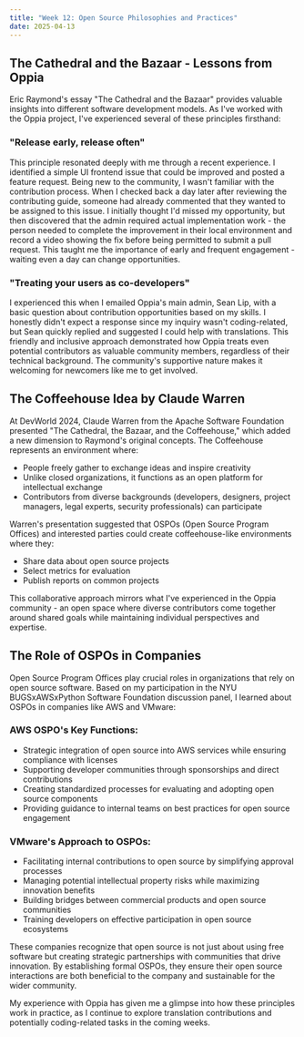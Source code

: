 ```yaml
---
title: "Week 12: Open Source Philosophies and Practices"
date: 2025-04-13
---
```


## The Cathedral and the Bazaar - Lessons from Oppia

Eric Raymond's essay "The Cathedral and the Bazaar" provides valuable insights into different software development models. As I've worked with the Oppia project, I've experienced several of these principles firsthand:

<!--more-->

### "Release early, release often"
This principle resonated deeply with me through a recent experience. I identified a simple UI frontend issue that could be improved and posted a feature request. Being new to the community, I wasn't familiar with the contribution process. When I checked back a day later after reviewing the contributing guide, someone had already commented that they wanted to be assigned to this issue. I initially thought I'd missed my opportunity, but then discovered that the admin required actual implementation work - the person needed to complete the improvement in their local environment and record a video showing the fix before being permitted to submit a pull request. This taught me the importance of early and frequent engagement - waiting even a day can change opportunities.

### "Treating your users as co-developers"
I experienced this when I emailed Oppia's main admin, Sean Lip, with a basic question about contribution opportunities based on my skills. I honestly didn't expect a response since my inquiry wasn't coding-related, but Sean quickly replied and suggested I could help with translations. This friendly and inclusive approach demonstrated how Oppia treats even potential contributors as valuable community members, regardless of their technical background. The community's supportive nature makes it welcoming for newcomers like me to get involved.

## The Coffeehouse Idea by Claude Warren

At DevWorld 2024, Claude Warren from the Apache Software Foundation presented "The Cathedral, the Bazaar, and the Coffeehouse," which added a new dimension to Raymond's original concepts. The Coffeehouse represents an environment where:

- People freely gather to exchange ideas and inspire creativity
- Unlike closed organizations, it functions as an open platform for intellectual exchange
- Contributors from diverse backgrounds (developers, designers, project managers, legal experts, security professionals) can participate

Warren's presentation suggested that OSPOs (Open Source Program Offices) and interested parties could create coffeehouse-like environments where they:
- Share data about open source projects
- Select metrics for evaluation
- Publish reports on common projects

This collaborative approach mirrors what I've experienced in the Oppia community - an open space where diverse contributors come together around shared goals while maintaining individual perspectives and expertise.

## The Role of OSPOs in Companies

Open Source Program Offices play crucial roles in organizations that rely on open source software. Based on my participation in the NYU BUGSxAWSxPython Software Foundation discussion panel, I learned about OSPOs in companies like AWS and VMware:

### AWS OSPO's Key Functions:
- Strategic integration of open source into AWS services while ensuring compliance with licenses
- Supporting developer communities through sponsorships and direct contributions
- Creating standardized processes for evaluating and adopting open source components
- Providing guidance to internal teams on best practices for open source engagement

### VMware's Approach to OSPOs:
- Facilitating internal contributions to open source by simplifying approval processes
- Managing potential intellectual property risks while maximizing innovation benefits
- Building bridges between commercial products and open source communities
- Training developers on effective participation in open source ecosystems

These companies recognize that open source is not just about using free software but creating strategic partnerships with communities that drive innovation. By establishing formal OSPOs, they ensure their open source interactions are both beneficial to the company and sustainable for the wider community.

My experience with Oppia has given me a glimpse into how these principles work in practice, as I continue to explore translation contributions and potentially coding-related tasks in the coming weeks.
